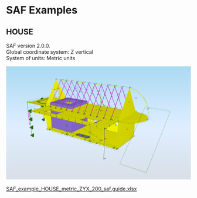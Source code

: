 # SAF Examples

## HOUSE&#x20;

SAF version 2.0.0.\
Global coordinate system: Z vertical\
System of units: Metric units

![](../.gitbook\assets\saf_examples_house_saf_200.png)


[SAF_example_HOUSE_metric_ZYX_200_saf.guide.xlsx](https://github.com/StructuralAnalysisFormat/gitbookdocumentation/files/7513970/SAF_example_HOUSE_metric_ZYX_200_saf.guide.xlsx)


